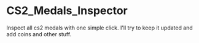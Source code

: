 # CS2_Medals_Inspector
Inspect all cs2 medals with one simple click. I'll try to keep it updated and add coins and other stuff.
